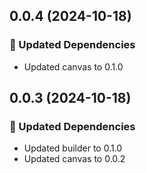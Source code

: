 ## 0.0.4 (2024-10-18)

### 🧱 Updated Dependencies

- Updated canvas to 0.1.0

## 0.0.3 (2024-10-18)

### 🧱 Updated Dependencies

- Updated builder to 0.1.0
- Updated canvas to 0.0.2